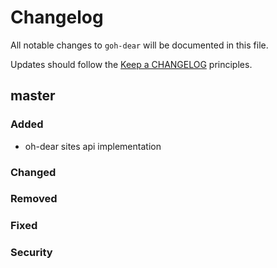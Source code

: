 # Changelog

All notable changes to `goh-dear` will be documented in this file.

Updates should follow the [Keep a CHANGELOG](http://keepachangelog.com/) principles.

## master

### Added

- oh-dear sites api implementation

### Changed

### Removed

### Fixed

### Security
